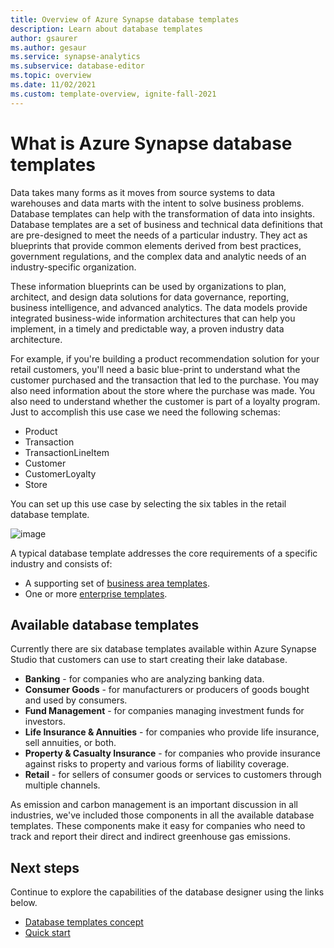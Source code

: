 ```yaml
---
title: Overview of Azure Synapse database templates
description: Learn about database templates
author: gsaurer
ms.author: gesaur
ms.service: synapse-analytics
ms.subservice: database-editor
ms.topic: overview
ms.date: 11/02/2021
ms.custom: template-overview, ignite-fall-2021
---
```


# What is Azure Synapse database templates

Data takes many forms as it moves from source systems to data warehouses and data marts with the intent to solve business problems. Database templates can help with the transformation of data into insights. Database templates are a set of business and technical data definitions that are pre-designed to meet the needs of a particular industry. They act as blueprints that provide common elements derived from best practices, government regulations, and the complex data and analytic needs of an industry-specific organization. 

These information blueprints can be used by organizations to plan, architect, and design data solutions for data governance, reporting, business intelligence, and advanced analytics. The data models provide integrated business-wide information architectures that can help you implement, in a timely and predictable way, a proven industry data architecture. 

For example, if you're building a product recommendation solution for your retail customers, you'll need a basic blue-print to understand what the customer purchased and the transaction that led to the purchase. You may also need information about the store where the purchase was made. You also need to understand whether the customer is part of a loyalty program. Just to accomplish this use case we need the following schemas: 

 - Product 
 - Transaction 
 - TransactionLineItem 
 - Customer 
 - CustomerLoyalty 
 - Store 

You can set up this use case by selecting the six tables in the retail database template. 

![image](https://user-images.githubusercontent.com/84302758/140736847-9d93436d-47b4-4175-8b09-a33de0bcde05.png)

A typical database template addresses the core requirements of a specific industry and consists of: 

 - A supporting set of [business area templates](concepts-database-templates.md#business-area-templates).
 - One or more [enterprise templates](concepts-database-templates.md#enterprise-templates).  

## Available database templates 

Currently there are six database templates available within Azure Synapse Studio that customers can use to start creating their lake database. 

 - **Banking** - for companies who are analyzing banking data.
 - **Consumer Goods** - for manufacturers or producers of goods bought and used by consumers.
 - **Fund Management** - for companies managing investment funds for investors.
 - **Life Insurance & Annuities** - for companies who provide life insurance, sell annuities, or both.
 - **Property & Casualty Insurance** - for companies who provide insurance against risks to property and various forms of liability coverage.
 - **Retail** - for sellers of consumer goods or services to customers through multiple channels.

As emission and carbon management is an important discussion in all industries, we've included those components in all the available database templates. These components make it easy for companies who need to track and report their direct and indirect greenhouse gas emissions.

## Next steps
Continue to explore the capabilities of the database designer using the links below.
- [Database templates concept](concepts-database-templates.md)
- [Quick start](quick-start-create-lake-database.md)
